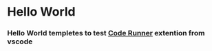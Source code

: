 # Hello World
### Hello World templetes to test [Code Runner](https://marketplace.visualstudio.com/items?itemName=formulahendry.code-runner) extention from vscode
